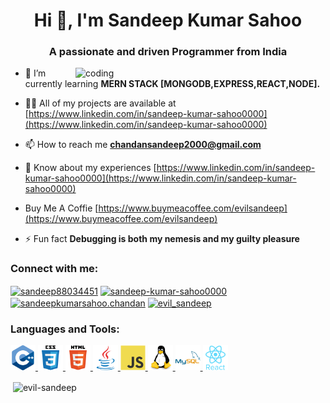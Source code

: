 <h1 align="center">Hi 👋, I'm Sandeep Kumar Sahoo</h1>
<h3 align="center">A passionate and driven Programmer from India</h3>
<img align="right" alt="coding" width="400" src="https://miro.medium.com/v2/resize:fit:1400/1*LEH5tUEQReWe8Iu-UEV3Pg.gif">

- 🌱 I’m currently learning **MERN STACK [MONGODB,EXPRESS,REACT,NODE].**

- 👨‍💻 All of my projects are available at [https://www.linkedin.com/in/sandeep-kumar-sahoo0000](https://www.linkedin.com/in/sandeep-kumar-sahoo0000)

- 📫 How to reach me **chandansandeep2000@gmail.com**

- 📄 Know about my experiences [https://www.linkedin.com/in/sandeep-kumar-sahoo0000](https://www.linkedin.com/in/sandeep-kumar-sahoo0000)
-  Buy Me A Coffie [https://www.buymeacoffee.com/evilsandeep](https://www.buymeacoffee.com/evilsandeep)
- ⚡ Fun fact **Debugging is both my nemesis and my guilty pleasure**

<h3 align="left">Connect with me:</h3>
<p align="left">
<a href="https://twitter.com/sandeep88034451" target="blank"><img align="center" src="https://raw.githubusercontent.com/rahuldkjain/github-profile-readme-generator/master/src/images/icons/Social/twitter.svg" alt="sandeep88034451" height="30" width="40" /></a>
<a href="https://linkedin.com/in/sandeep-kumar-sahoo0000" target="blank"><img align="center" src="https://raw.githubusercontent.com/rahuldkjain/github-profile-readme-generator/master/src/images/icons/Social/linked-in-alt.svg" alt="sandeep-kumar-sahoo0000" height="30" width="40" /></a>
<a href="https://fb.com/sandeepkumarsahoo.chandan" target="blank"><img align="center" src="https://raw.githubusercontent.com/rahuldkjain/github-profile-readme-generator/master/src/images/icons/Social/facebook.svg" alt="sandeepkumarsahoo.chandan" height="30" width="40" /></a>
<a href="https://instagram.com/evil_sandeep" target="blank"><img align="center" src="https://raw.githubusercontent.com/rahuldkjain/github-profile-readme-generator/master/src/images/icons/Social/instagram.svg" alt="evil_sandeep" height="30" width="40" /></a>
</p>

<h3 align="left">Languages and Tools:</h3>
<p align="left"> <a href="https://www.w3schools.com/cpp/" target="_blank" rel="noreferrer"> <img src="https://raw.githubusercontent.com/devicons/devicon/master/icons/cplusplus/cplusplus-original.svg" alt="cplusplus" width="40" height="40"/> </a> <a href="https://www.w3schools.com/css/" target="_blank" rel="noreferrer"> <img src="https://raw.githubusercontent.com/devicons/devicon/master/icons/css3/css3-original-wordmark.svg" alt="css3" width="40" height="40"/> </a> <a href="https://www.w3.org/html/" target="_blank" rel="noreferrer"> <img src="https://raw.githubusercontent.com/devicons/devicon/master/icons/html5/html5-original-wordmark.svg" alt="html5" width="40" height="40"/> </a> <a href="https://www.java.com" target="_blank" rel="noreferrer"> <img src="https://raw.githubusercontent.com/devicons/devicon/master/icons/java/java-original.svg" alt="java" width="40" height="40"/> </a> <a href="https://developer.mozilla.org/en-US/docs/Web/JavaScript" target="_blank" rel="noreferrer"> <img src="https://raw.githubusercontent.com/devicons/devicon/master/icons/javascript/javascript-original.svg" alt="javascript" width="40" height="40"/> </a> <a href="https://www.linux.org/" target="_blank" rel="noreferrer"> <img src="https://raw.githubusercontent.com/devicons/devicon/master/icons/linux/linux-original.svg" alt="linux" width="40" height="40"/> </a> <a href="https://www.mysql.com/" target="_blank" rel="noreferrer"> <img src="https://raw.githubusercontent.com/devicons/devicon/master/icons/mysql/mysql-original-wordmark.svg" alt="mysql" width="40" height="40"/> </a> <a href="https://reactjs.org/" target="_blank" rel="noreferrer"> <img src="https://raw.githubusercontent.com/devicons/devicon/master/icons/react/react-original-wordmark.svg" alt="react" width="40" height="40"/> </a> </p>

<p>&nbsp;<img align="center" src="https://github-readme-stats.vercel.app/api?username=evil-sandeep&show_icons=true&locale=en" alt="evil-sandeep" /></p>
